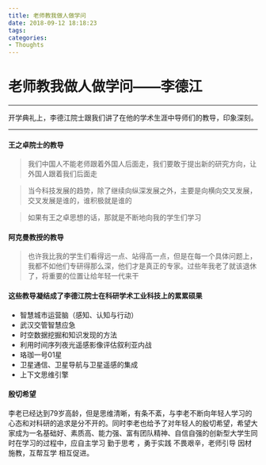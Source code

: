 ```yaml
---
title: 老师教我做人做学问
date: 2018-09-12 18:18:23
tags:
categories: 
- Thoughts
---
```

# 老师教我做人做学问——李德江

---

开学典礼上，李德江院士跟我们讲了在他的学术生涯中导师们的教导，印象深刻。

----------
#### **王之卓院士的教导** ####
> 我们中国人不能老师跟着外国人后面走，我们要敢于提出新的研究方向，让外国人跟着我们后面走

> 当今科技发展的趋势，除了继续向纵深发展之外，主要是向横向交叉发展，交叉发展是谁的，谁积极就是谁的

> 如果有王之卓思想的话，那就是不断地向我的学生们学习

#### **阿克曼教授的教导** ####
> 也许我比我的学生们看得远一点、站得高一点，但是在每一个具体问题上，我都不如他们专研得那么深，他们才是真正的专家。过些年我老了就该退休了，将重要的位置让给年轻一代来干

#### **这些教导凝结成了李德江院士在科研学术工业科技上的累累硕果** ####
- 智慧城市运营脑（感知、认知与行动）
- 武汉交管智慧应急
- 时空数据挖掘和知识发现的方法
- 利用时间序列夜光遥感影像评估叙利亚内战
- 珞珈一号01星
- 卫星通信、卫星导航与卫星遥感的集成
- 上下文思维引擎

#### **殷切希望** ####
李老已经达到79岁高龄，但是思维清晰，有条不紊，与李老不断向年轻人学习的心态和对科研的追求是分不开的。同时李老也给予了对年轻人的殷切希望，希望大家成为一名基础好、素质高、能力强、富有团队精神、自信自强的创新型大学生同时在学习的过程中，应自主学习 勤于思考 ，勇于实践 不畏艰辛，老师引导 因材施教，互帮互学 相互促进。


